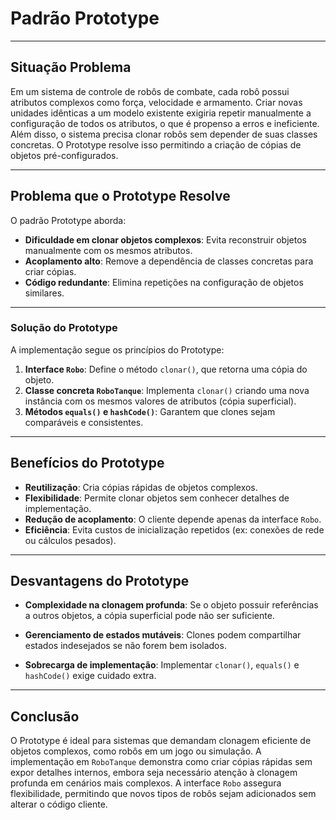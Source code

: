 # Padrão Prototype

---

## Situação Problema
Em um sistema de controle de robôs de combate, cada robô possui atributos complexos como força, velocidade e armamento. Criar novas unidades idênticas a um modelo existente exigiria repetir manualmente a configuração de todos os atributos, o que é propenso a erros e ineficiente. Além disso, o sistema precisa clonar robôs sem depender de suas classes concretas. O Prototype resolve isso permitindo a criação de cópias de objetos pré-configurados.

---

## Problema que o Prototype Resolve  
O padrão Prototype aborda:  
- **Dificuldade em clonar objetos complexos**: Evita reconstruir objetos manualmente com os mesmos atributos.  
- **Acoplamento alto**: Remove a dependência de classes concretas para criar cópias.  
- **Código redundante**: Elimina repetições na configuração de objetos similares.  

---

### **Solução do Prototype**  
A implementação segue os princípios do Prototype:  
1. **Interface `Robo`**: Define o método `clonar()`, que retorna uma cópia do objeto.  
2. **Classe concreta `RoboTanque`**: Implementa `clonar()` criando uma nova instância com os mesmos valores de atributos (cópia superficial).  
3. **Métodos `equals()` e `hashCode()`**: Garantem que clones sejam comparáveis e consistentes.

---

## Benefícios do Prototype 
- **Reutilização**: Cria cópias rápidas de objetos complexos.  
- **Flexibilidade**: Permite clonar objetos sem conhecer detalhes de implementação.  
- **Redução de acoplamento**: O cliente depende apenas da interface `Robo`.  
- **Eficiência**: Evita custos de inicialização repetidos (ex: conexões de rede ou cálculos pesados).

---

## Desvantagens do Prototype
- **Complexidade na clonagem profunda**: Se o objeto possuir referências a outros objetos, a cópia superficial pode não ser suficiente.  

- **Gerenciamento de estados mutáveis**: Clones podem compartilhar estados indesejados se não forem bem isolados.  
- **Sobrecarga de implementação**: Implementar `clonar()`, `equals()` e `hashCode()` exige cuidado extra.  

---

## Conclusão 
O Prototype é ideal para sistemas que demandam clonagem eficiente de objetos complexos, como robôs em um jogo ou simulação. A implementação em `RoboTanque` demonstra como criar cópias rápidas sem expor detalhes internos, embora seja necessário atenção à clonagem profunda em cenários mais complexos. A interface `Robo` assegura flexibilidade, permitindo que novos tipos de robôs sejam adicionados sem alterar o código cliente.